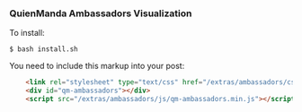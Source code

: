 ### QuienManda Ambassadors Visualization

To install:

    $ bash install.sh

You need to include this markup into your post:

```html
    <link rel="stylesheet" type="text/css" href="/extras/ambassadors/css/qm-ambassadors.min.css">
    <div id="qm-ambassadors"></div>
    <script src="/extras/ambassadors/js/qm-ambassadors.min.js"></script>
```